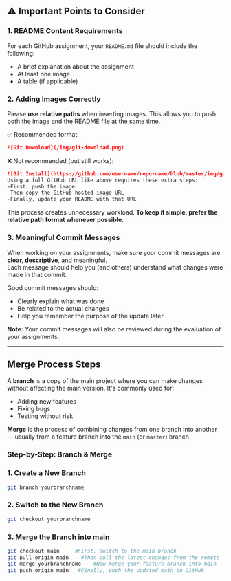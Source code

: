 ## ⚠️ Important Points to Consider

### 1. README Content Requirements

For each GitHub assignment, your `README.md` file should include the following:

- A brief explanation about the assignment  
- At least one image  
- A table (if applicable)  

### 2. Adding Images Correctly

Please **use relative paths** when inserting images. This allows you to push both the image and the README file at the same time.

✅ Recommended format:
```markdown
![Git Download](/img/git-download.png)
```

❌ Not recommended (but still works):
```markdown
![Git Install](https://github.com/username/repo-name/blob/master/img/git-install.png)
Using a full GitHub URL like above requires these extra steps:
-First, push the image
-Then copy the GitHub-hosted image URL
-Finally, update your README with that URL
```
This process creates unnecessary workload.
**To keep it simple, prefer the relative path format whenever possible.**

### 3. Meaningful Commit Messages

When working on your assignments, make sure your commit messages are **clear, descriptive**, and meaningful.  
Each message should help you (and others) understand what changes were made in that commit.

Good commit messages should:
- Clearly explain what was done
- Be related to the actual changes
- Help you remember the purpose of the update later

**Note:** Your commit messages will also be reviewed during the evaluation of your assignments.

---

## Merge Process Steps

A **branch** is a copy of the main project where you can make changes without affecting the main version. It's commonly used for:
- Adding new features
- Fixing bugs
- Testing without risk

**Merge** is the process of combining changes from one branch into another — usually from a feature branch into the `main` (or `master`) branch.


### Step-by-Step: Branch & Merge

###  1. Create a New Branch
```bash
git branch yourbranchname
```

###  2. Switch to the New Branch
```bash
git checkout yourbranchname
```

###  3. Merge the Branch into main
```bash
git checkout main     #First, switch to the main branch
git pull origin main    #Then pull the latest changes from the remote
git merge yourbranchname    #Now merge your feature branch into main
git push origin main   #Finally, push the updated main to GitHub
```
